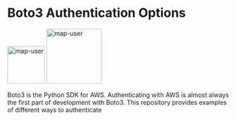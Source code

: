 # Boto3 Authentication Options

<img width="85" alt="map-user" src="https://img.shields.io/badge/views-105-green"> <img width="125" alt="map-user" src="https://img.shields.io/badge/unique visits-027-green">

Boto3 is the Python SDK for AWS. Authenticating with AWS is almost always the first part of development with Boto3. This repository provides examples of different ways to authenticate
